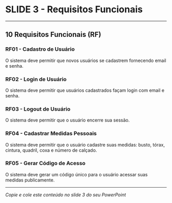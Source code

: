 # SLIDE 3 - Requisitos Funcionais

---

## 10 Requisitos Funcionais (RF)

### RF01 - Cadastro de Usuário
O sistema deve permitir que novos usuários se cadastrem fornecendo email e senha.

### RF02 - Login de Usuário
O sistema deve permitir que usuários cadastrados façam login com email e senha.

### RF03 - Logout de Usuário
O sistema deve permitir que o usuário encerre sua sessão.

### RF04 - Cadastrar Medidas Pessoais
O sistema deve permitir que o usuário cadastre suas medidas: busto, tórax, cintura, quadril, coxa e número de calçado.

### RF05 - Gerar Código de Acesso
O sistema deve gerar um código único para o usuário acessar suas medidas publicamente.

---

*Copie e cole este conteúdo no slide 3 do seu PowerPoint*

